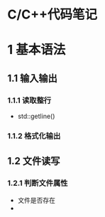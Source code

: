 C/C++代码笔记
===

# 1 基本语法
## 1.1 输入输出

### 1.1.1 读取整行
* std::getline()

### 1.1.2 格式化输出

## 1.2 文件读写

### 1.2.1 判断文件属性

* 文件是否存在
* 